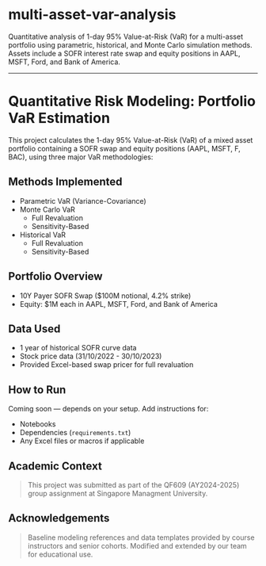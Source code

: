 # multi-asset-var-analysis
 Quantitative analysis of 1-day 95% Value-at-Risk (VaR) for a multi-asset portfolio using parametric, historical, and Monte Carlo simulation methods. Assets include a SOFR interest rate swap and equity positions in AAPL, MSFT, Ford, and Bank of America.

---

# Quantitative Risk Modeling: Portfolio VaR Estimation

This project calculates the 1-day 95% Value-at-Risk (VaR) of a mixed asset portfolio containing a SOFR swap and equity positions (AAPL, MSFT, F, BAC), using three major VaR methodologies:

## Methods Implemented

- Parametric VaR (Variance-Covariance)
- Monte Carlo VaR  
  - Full Revaluation  
  - Sensitivity-Based
- Historical VaR  
  - Full Revaluation  
  - Sensitivity-Based

## Portfolio Overview

- 10Y Payer SOFR Swap ($100M notional, 4.2% strike)
- Equity: $1M each in AAPL, MSFT, Ford, and Bank of America

## Data Used

- 1 year of historical SOFR curve data
- Stock price data (31/10/2022 - 30/10/2023)
- Provided Excel-based swap pricer for full revaluation

## How to Run

Coming soon — depends on your setup. Add instructions for:
- Notebooks
- Dependencies (`requirements.txt`)
- Any Excel files or macros if applicable

## Academic Context

> This project was submitted as part of the QF609 (AY2024-2025) group assignment at Singapore Managment University.

## Acknowledgements

> Baseline modeling references and data templates provided by course instructors and senior cohorts. Modified and extended by our team for educational use.
